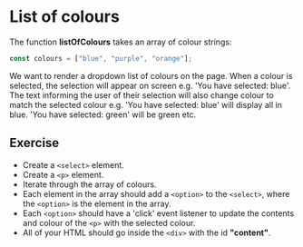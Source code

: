 # List of colours

The function **listOfColours** takes an array of colour strings:

```js
const colours = ["blue", "purple", "orange"];
```

We want to render a dropdown list of colours on the page. When a colour is selected, the selection will appear on screen e.g. 'You have selected: blue'.
The text informing the user of their selection will also change colour to match the selected colour e.g. 'You have selected: blue' will display all in blue. 'You have selected: green' will be green etc.

## Exercise

- Create a `<select>` element.
- Create a `<p>` element.
- Iterate through the array of colours.
- Each element in the array should add a `<option>` to the `<select>`, where the `<option>` is the element in the array.
- Each `<option>` should have a 'click' event listener to update the contents and colour of the `<p>` with the selected colour.
- All of your HTML should go inside the `<div>` with the id **"content"**.
